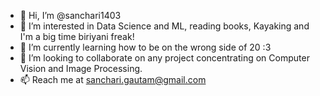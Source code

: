 - 👋 Hi, I’m @sanchari1403
- 👀 I’m interested in Data Science and ML, reading books, Kayaking and I'm a big time biriyani freak!
- 🌱 I’m currently learning how to be on the wrong side of 20 :3
- 💞️ I’m looking to collaborate on any project concentrating on Computer Vision and Image Processing.
- 📫 Reach me at sanchari.gautam@gmail.com

<!---
sanchari1403/sanchari1403 is a ✨ special ✨ repository because its `README.md` (this file) appears on your GitHub profile.
You can click the Preview link to take a look at your changes.
--->
